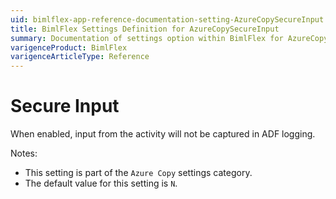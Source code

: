 ```yaml
---
uid: bimlflex-app-reference-documentation-setting-AzureCopySecureInput
title: BimlFlex Settings Definition for AzureCopySecureInput
summary: Documentation of settings option within BimlFlex for AzureCopySecureInput
varigenceProduct: BimlFlex
varigenceArticleType: Reference
---
```


# Secure Input

When enabled, input from the activity will not be captured in ADF logging.

Notes:
* This setting is part of the `Azure Copy` settings category.
 * The default value for this setting is `N`.
